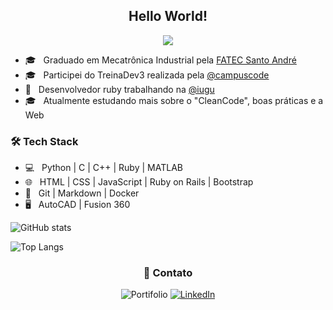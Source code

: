 <h2 align="center" > Hello World! </h2>
<p align="center"> <img src="https://media2.giphy.com/media/l0He4nkyI5cMhXzvW/200.gif"></p>

- 🎓 &nbsp; Graduado em  Mecatrônica Industrial pela [FATEC Santo André](http://www.fatecsantoandre.edu.br/)
- 🎓 &nbsp; Participei do TreinaDev3 realizada pela [@campuscode](http://github.com/campuscode/)
- 🌱 &nbsp; Desenvolvedor ruby trabalhando na [@iugu](https://www.iugu.com/)
- 🎓 &nbsp; Atualmente estudando mais sobre o "CleanCode", boas práticas e a Web


<h3>🛠 Tech Stack</h3>

- 💻 &nbsp; Python | C | C++ | Ruby | MATLAB
- 🌐 &nbsp; HTML | CSS | JavaScript | Ruby on Rails | Bootstrap
- 🔧 &nbsp; Git | Markdown | Docker
- 🖥 &nbsp; AutoCAD | Fusion 360

![GitHub stats](https://github-readme-stats.vercel.app/api?username=gabrielsugai&show_icons=true&theme=radical)

![Top Langs](https://github-readme-stats.vercel.app/api/top-langs/?username=gabrielsugai&hide=TeX&layout=compact)

<h3 align="center"> 🤝 Contato </h3>
<p align="center">
<img alt="Portifolio" src="https://img.shields.io/badge/Portifolio-In%20Progress-orange?style=flat-square&logo=google-chrome">
<a href="https://www.linkedin.com/in/gabriel-sugai-14126b192/"><img alt="LinkedIn" src="https://img.shields.io/badge/LinkedIn-Gabriel%20Sugai-blue?style=flat-square&logo=linkedin"></a>
</p>
